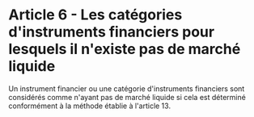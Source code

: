 # Article 6 - Les catégories d'instruments financiers pour lesquels il n'existe pas de marché liquide


Un instrument financier ou une catégorie d'instruments financiers sont considérés comme n'ayant pas de marché liquide si cela est déterminé conformément à la méthode établie à l'article 13.
